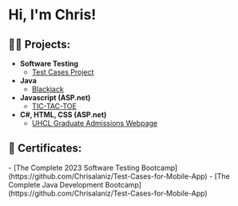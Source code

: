 <h1>Hi, I'm Chris!</h1>

<h2>👨‍💻 Projects:</h2>

- <b>Software Testing</b>
  - [Test Cases Project](https://github.com/Chrisalaniz/Test-Cases-for-Mobile-App)
- <b>Java</b>
  - [Blackjack](https://github.com/Chrisalaniz/Blackjack)
- <b>Javascript (ASP.net)</b>
  - [TIC-TAC-TOE](https://github.com/Chrisalaniz/TIC-TAC-TOE)
- <b>C#, HTML, CSS (ASP.net)</b>
  - [UHCL Graduate Admissions Webpage](https://github.com/Chrisalaniz/UHCL-Graduate-Admissions-Webpage)

<h2>📄 Certificates:</h2>
- [The Complete 2023 Software Testing Bootcamp](https://github.com/Chrisalaniz/Test-Cases-for-Mobile-App)
- [The Complete Java Development Bootcamp](https://github.com/Chrisalaniz/Test-Cases-for-Mobile-App)
